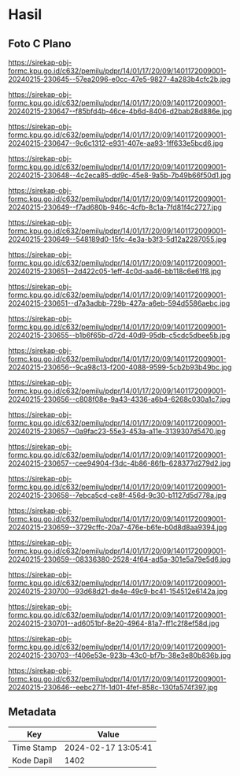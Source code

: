 # Hasil

## Foto C Plano

https://sirekap-obj-formc.kpu.go.id/c632/pemilu/pdpr/14/01/17/20/09/1401172009001-20240215-230645--57ea2096-e0cc-47e5-9827-4a283b4cfc2b.jpg

https://sirekap-obj-formc.kpu.go.id/c632/pemilu/pdpr/14/01/17/20/09/1401172009001-20240215-230647--f85bfd4b-46ce-4b6d-8406-d2bab28d886e.jpg

https://sirekap-obj-formc.kpu.go.id/c632/pemilu/pdpr/14/01/17/20/09/1401172009001-20240215-230647--9c6c1312-e931-407e-aa93-1ff633e5bcd6.jpg

https://sirekap-obj-formc.kpu.go.id/c632/pemilu/pdpr/14/01/17/20/09/1401172009001-20240215-230648--4c2eca85-dd9c-45e8-9a5b-7b49b66f50d1.jpg

https://sirekap-obj-formc.kpu.go.id/c632/pemilu/pdpr/14/01/17/20/09/1401172009001-20240215-230649--f7ad680b-946c-4cfb-8c1a-7fd81f4c2727.jpg

https://sirekap-obj-formc.kpu.go.id/c632/pemilu/pdpr/14/01/17/20/09/1401172009001-20240215-230649--548189d0-15fc-4e3a-b3f3-5d12a2287055.jpg

https://sirekap-obj-formc.kpu.go.id/c632/pemilu/pdpr/14/01/17/20/09/1401172009001-20240215-230651--2d422c05-1eff-4c0d-aa46-bb118c6e61f8.jpg

https://sirekap-obj-formc.kpu.go.id/c632/pemilu/pdpr/14/01/17/20/09/1401172009001-20240215-230651--d7a3adbb-729b-427a-a6eb-594d5586aebc.jpg

https://sirekap-obj-formc.kpu.go.id/c632/pemilu/pdpr/14/01/17/20/09/1401172009001-20240215-230655--b1b6f65b-d72d-40d9-95db-c5cdc5dbee5b.jpg

https://sirekap-obj-formc.kpu.go.id/c632/pemilu/pdpr/14/01/17/20/09/1401172009001-20240215-230656--9ca98c13-f200-4088-9599-5cb2b93b49bc.jpg

https://sirekap-obj-formc.kpu.go.id/c632/pemilu/pdpr/14/01/17/20/09/1401172009001-20240215-230656--c808f08e-9a43-4336-a6b4-6268c030a1c7.jpg

https://sirekap-obj-formc.kpu.go.id/c632/pemilu/pdpr/14/01/17/20/09/1401172009001-20240215-230657--0a9fac23-55e3-453a-a11e-3139307d5470.jpg

https://sirekap-obj-formc.kpu.go.id/c632/pemilu/pdpr/14/01/17/20/09/1401172009001-20240215-230657--cee94904-f3dc-4b86-86fb-628377d279d2.jpg

https://sirekap-obj-formc.kpu.go.id/c632/pemilu/pdpr/14/01/17/20/09/1401172009001-20240215-230658--7ebca5cd-ce8f-456d-9c30-b1127d5d778a.jpg

https://sirekap-obj-formc.kpu.go.id/c632/pemilu/pdpr/14/01/17/20/09/1401172009001-20240215-230659--3729cffc-20a7-476e-b6fe-b0d8d8aa9394.jpg

https://sirekap-obj-formc.kpu.go.id/c632/pemilu/pdpr/14/01/17/20/09/1401172009001-20240215-230659--08336380-2528-4f64-ad5a-301e5a79e5d6.jpg

https://sirekap-obj-formc.kpu.go.id/c632/pemilu/pdpr/14/01/17/20/09/1401172009001-20240215-230700--93d68d21-de4e-49c9-bc41-154512e6142a.jpg

https://sirekap-obj-formc.kpu.go.id/c632/pemilu/pdpr/14/01/17/20/09/1401172009001-20240215-230701--ad6051bf-8e20-4964-81a7-ff1c2f8ef58d.jpg

https://sirekap-obj-formc.kpu.go.id/c632/pemilu/pdpr/14/01/17/20/09/1401172009001-20240215-230703--f406e53e-923b-43c0-bf7b-38e3e80b836b.jpg

https://sirekap-obj-formc.kpu.go.id/c632/pemilu/pdpr/14/01/17/20/09/1401172009001-20240215-230646--eebc271f-1d01-4fef-858c-130fa574f397.jpg


## Metadata

| Key        | Value               |
| ---------- | ------------------- |
| Time Stamp | 2024-02-17 13:05:41 |
| Kode Dapil | 1402                |



